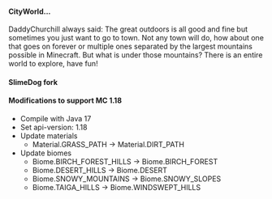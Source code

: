#### CityWorld...

DaddyChurchill always said: The great outdoors is all good and fine but sometimes you just want to go to town. Not any town will do, how about one that goes on forever or multiple ones separated by the largest mountains possible in Minecraft. But what is under those mountains? There is an entire world to explore, have fun!

#### SlimeDog fork
#### Modifications to support MC 1.18
- Compile with Java 17
- Set api-version: 1.18
- Update materials
  - Material.GRASS_PATH -> Material.DIRT_PATH
- Update biomes
  - Biome.BIRCH_FOREST_HILLS -> Biome.BIRCH_FOREST
  - Biome.DESERT_HILLS -> Biome.DESERT
  - Biome.SNOWY_MOUNTAINS -> Biome.SNOWY_SLOPES
  - Biome.TAIGA_HILLS -> Biome.WINDSWEPT_HILLS
